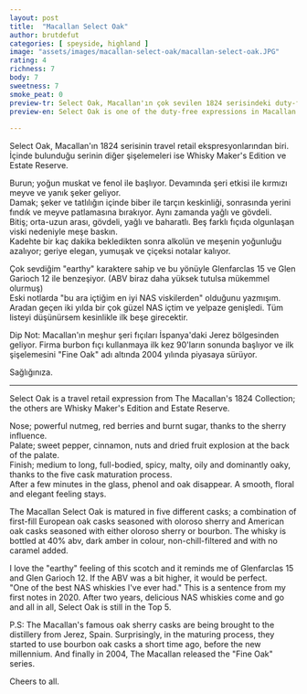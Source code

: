 ```yaml
---
layout: post
title:  "Macallan Select Oak"
author: brutdefut
categories: [ speyside, highland ]
image: "assets/images/macallan-select-oak/macallan-select-oak.JPG"
rating: 4
richness: 7
body: 7
sweetness: 7
smoke_peat: 0
preview-tr: Select Oak, Macallan'ın çok sevilen 1824 serisindeki duty-free ekspresyonlardan biri.        
preview-en: Select Oak is one of the duty-free expressions in Macallan's much-loved 1824 series.  
     
---
```


Select Oak, Macallan'ın 1824 serisinin travel retail ekspresyonlarından biri. İçinde bulunduğu serinin diğer şişelemeleri ise Whisky Maker's Edition ve Estate Reserve.   

Burun; yoğun muskat ve fenol ile başlıyor. Devamında şeri etkisi ile kırmızı meyve ve yanık şeker geliyor.  
Damak; şeker ve tatlılığın içinde biber ile tarçın keskinliği, sonrasında yerini fındık ve meyve patlamasına bırakıyor. Aynı zamanda yağlı ve gövdeli.  
Bitiş; orta-uzun arası, gövdeli, yağlı ve baharatlı. Beş farklı fıçıda olgunlaşan viski nedeniyle meşe baskın.  
Kadehte bir kaç dakika bekledikten sonra alkolün ve meşenin yoğunluğu azalıyor; geriye elegan, yumuşak ve çiçeksi notalar kalıyor.  

Çok sevdiğim "earthy" karaktere sahip ve bu yönüyle Glenfarclas 15 ve Glen Garioch 12 ile benzeşiyor. (ABV biraz daha yüksek tutulsa mükemmel olurmuş)   
Eski notlarda "bu ara içtiğim en iyi NAS viskilerden" olduğunu yazmışım. Aradan geçen iki yılda bir çok güzel NAS içtim ve yelpaze genişledi. Tüm listeyi düşünürsem kesinlikle ilk beşe girecektir.    

Dip Not: 
Macallan'ın meşhur şeri fıçıları İspanya'daki Jerez bölgesinden geliyor. Firma burbon fıçı kullanmaya ilk kez 90'ların sonunda başlıyor ve ilk şişelemesini "Fine Oak" adı altında 2004 yılında piyasaya sürüyor.  

Sağlığınıza.  
   
-----------------------------------------------

Select Oak is a travel retail expression from The Macallan's 1824 Collection; the others are Whisky Maker's Edition and Estate Reserve.   

Nose; powerful nutmeg, red berries and burnt sugar, thanks to the sherry influence.  
Palate; sweet pepper, cinnamon, nuts and dried fruit explosion at the back of the palate.  
Finish; medium to long, full-bodied, spicy, malty, oily and dominantly oaky, thanks to the five cask maturation process.  
After a few minutes in the glass, phenol and oak disappear. A smooth, floral and elegant feeling stays.  

The Macallan Select Oak is matured in five different casks; a combination of first-fill European oak casks seasoned with oloroso sherry and American oak casks seasoned with either oloroso sherry or bourbon. The whisky is bottled at 40% abv, dark amber in colour, non-chill-filtered and with no caramel added.  

I love the "earthy" feeling of this scotch and it reminds me of Glenfarclas 15 and Glen Garioch 12. If the ABV was a bit higher, it would be perfect.     
"One of the best NAS whiskies I've ever had." This is a sentence from my first notes in 2020. After two years, delicious NAS whiskies come and go and all in all, Select Oak is still in the Top 5.    

P.S:
The Macallan's famous oak sherry casks are being brought to the distillery from Jerez, Spain. Surprisingly, in the maturing process, they started to use bourbon oak casks a short time ago, before the new millennium. And finally in 2004, The Macallan released the "Fine Oak" series.  

Cheers to all.             
  
